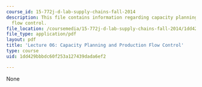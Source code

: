```yaml
---
course_id: 15-772j-d-lab-supply-chains-fall-2014
description: This file contains information regarding capacity planning and production
  flow control.
file_location: /coursemedia/15-772j-d-lab-supply-chains-fall-2014/1dd429bbbdc60f253a127439dada6ef2_MIT15_772JF14_Lec06.pdf
file_type: application/pdf
layout: pdf
title: 'Lecture 06: Capacity Planning and Production Flow Control'
type: course
uid: 1dd429bbbdc60f253a127439dada6ef2

---
```

None